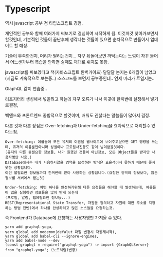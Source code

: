 # Typescript

역시 javascript 공부 겸 타입스크립트 경험.

개인적인 공부와 함께 여러가지 써보기로 결심하여 시작하게 됨. 
이것저것 찾아가보면서 할것인데, 기본적인 것들이 끝난후에 생각나는 것들이 있으면 순차적으로 만들어서 업데이트 할 예정.

기술이 부족한건지, 머리가 딸리는건지... 자꾸 뒤돌아보면 까먹는다는 느낌이 자꾸 들어서 어느샌가부터 복습을 안하면 쉴때도 재대로 쉬지도 못함.

javascript를 파보겠다고 책(자바스크립트 완벽가이드) 달달달 본지는 6개월이 넘었고(지금도 계속적으로 보는중..) 소스코드를 보면서 공부중인데.. 언제 머리가 트일지는..

GlaphQL 같이 연습중..

리포지터리 생성해서 넣을려고 하는데 자꾸 오류가 나서 이곳에 한꺼번에 설정해서 넣기로결정,

백엔드와 프론트엔드 종합적으로 할것이며, 배워도 괜찮다는 말씀들이 많아서 결정.

다른 것과 다른 장점은 Over-fetching과 Under-fetching을 효과적으로 처리할수 있다는점.
```
Over-fetching: 예를들어 모든 유저의 이름을 웹사이트에 보여주고싶으면 GET 명령을 쓰는데, 유저의 이름뿐만아니라 성별이나 프로필사진등도 같이 넘겨받을것이다.
(유저의 다른 불필요한 정보들, 내가 원했던 것들이 아닌정보, 모든 Object들을 받지만 사용자명만 사용.)
Database에서는 내가 사용하지않을 영역을 요청하는 방식은 효율적이지 못하기 때문에 좋지못한 상황입니다.
이런 불필요한 정보들까지 한꺼번에 받아 사용하는 상황입니다.(요청한 영역의 정보보다, 많은 정보를 서버에서 받는것)
```

```
Under-fetching: 어떤 하나를 완성하기위해 다른 요청들을 해야할 때 발생하는데, 예를들어 앱을 실행하면 정보들을 많이 받게 되는데
(프로필, 알림, 앱에필요한 정보등...) 
REST(Representational State Transfer, 자원을 정의하고 자원에 대한 주소를 지정하는 방법 전반)에서 하나를 완성하려고 많은 소스들을 요청하는것.
```

즉 Frontend가 Database에 요청하는 사용자명만 가져올 수 있다.

```
yarn add graphql-yoga, 
yarn global add nodemon(defalut 파일 변경시 자동재시작), 
yarn global add babel-cli --ignore-engines,
yarn add babel-node --dev
(const graphql = require("graphql-yoga") -> import {GraphQLServer} from "graphql-yoga"; (노드처럼)변경)
```

